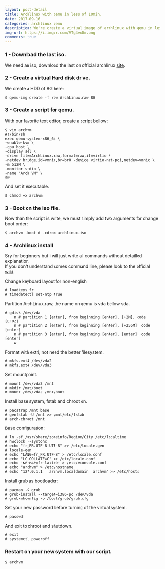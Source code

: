 ```yaml
---
layout: post-detail
title: Archlinux with qemu in less of 10min.
date: 2017-09-16
categories: archlinux qemu
description: We're create a virtual image of archlinux with qemu in less of 10min.
img-url: https://i.imgur.com/VTg4vo0m.png
comments: true
---
```


### 1 - Download the last iso.

We need an iso, download the last on official archlinux [site]( https://www.archlinux.org/download/).

### 2 - Create a virtual Hard disk drive.

We create a HDD of 8G here:

    $ qemu-img create -f raw ArchLinux.raw 8G

### 3 - Create a script for qemu.

With our favorite text editor, create a script bellow:

    $ vim archvm
    #!/bin/sh
    exec qemu-system-x86_64 \
    -enable-kvm \
    -cpu host \
    -display sdl \
    -drive file=ArchLinux.raw,format=raw,if=virtio \
    -netdev bridge,id=vmnic,br=br0 -device virtio-net-pci,netdev=vmnic \
    -m 512M \
    -monitor stdio \
    -name "Arch VM" \
    $@

And set it executable.

    $ chmod +x archvm

### 3 - Boot on the iso file.

Now than the script is write, we must simply add two arguments for change boot order:

    $ archvm -boot d -cdrom archlinux.iso

### 4 - Archlinux install

Sry for beginners but i will just write all commands without detailled explanation.  
If you don't understand somes command line, please look to the  official [wiki](https://wiki.archlinux.org/index.php/Installation_Guide).


Change keyboard layout for non-english

    # loadkeys fr
    # timedatectl set-ntp true

Partition ArchLinux.raw, the name on qemu is vda bellow sda.

    # gdisk /dev/vda
        n # partition 1 [enter], from beginning [enter], [+2M], code [EF02]
        n # partition 2 [enter], from beginning [enter], [+256M], code [enter]
        n # partition 3 [enter], from beginning [enter], [enter], code [enter]
        w

Format with ext4, not need the better filesystem.

    # mkfs.ext4 /dev/vda2
    # mkfs.ext4 /dev/vda3

Set mountpoint.

    # mount /dev/vda3 /mnt
    # mkdir /mnt/boot
    # mount /dev/vda2 /mnt/boot

Install base system, fstab and chroot on.

    # pacstrap /mnt base
    # genfstab -U /mnt >> /mnt/etc/fstab
    # arch-chroot /mnt

Base configuration:

    # ln -sf /usr/share/zoneinfo/Region/City /etc/localtime
    # hwclock --systohc
    # echo "fr_FR.UTF-8 UTF-8" >> /etc/locale.gen
    # locale-gen
    # echo "LANG=fr_FR.UTF-8" > /etc/locale.conf
    # echo "LC_COLLATE=C" >> /etc/locale.conf
    # echo "KEYMAP=fr-latin9" > /etc/vconsole.conf
    # echo "archvm" > /etc/hostname
    # echo "127.0.1.1	archvm.localdomain	archvm" >> /etc/hosts

Install grub as bootloader:

    # pacman -S grub
    # grub-install --target=i386-pc /dev/vda
    # grub-mkconfig -o /boot/grub/grub.cfg

Set your new password before turning of the virtual system.

    # passwd

And exit to chroot and shutdown.

    # exit
    # systemctl poweroff

### Restart on your new system with our script.

    $ archvm
